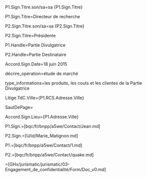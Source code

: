 P1.Sign.Titre.son/sa=sa {P1.Sign.Titre}

P1.Sign.Titre=Directeur de recherche

P2.Sign.Titre.son/sa=sa {P2.Sign.Titre}

P2.Sign.Titre=Présidente

P1.Handle=Partie Divulgatrice

P2.Handle=Partie Destinataire

Accord.Sign.Date=18 juin 2015

décrire_opération=étude de marché

type_informations=les produits, les couts et les clientes de la Partie Divulgatrice

Litige.TdC.Ville={P1.RCS.Adresse.Ville}

SautDePage=</i>

Accord.Sign.Lieu={P1.Adresse.Ville}

P1.Sign.=[bqc/fr/bnpp/a5we/Contact/Jean.md]

P2.Sign.=[U/id/Marie_Matignon.md]

P1.=[bqc/fr/bnpp/a5we/Contact/1.md]

P2.=[bqc/fr/bnpp/a5we/Contact/quake.md]

=[GHx/jurismatic/jurismatic/03-Engagement_de_confidentialité/Form/Doc_v0.md]
